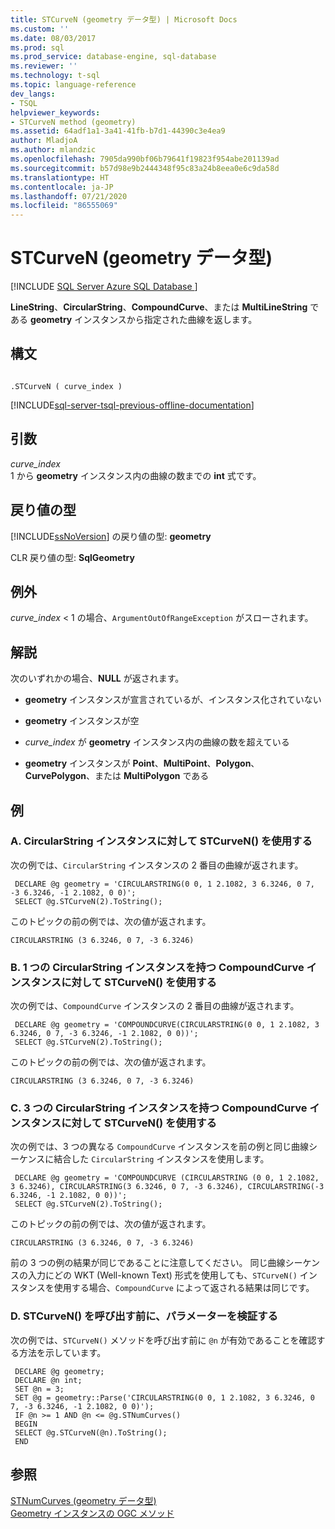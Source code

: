 ```yaml
---
title: STCurveN (geometry データ型) | Microsoft Docs
ms.custom: ''
ms.date: 08/03/2017
ms.prod: sql
ms.prod_service: database-engine, sql-database
ms.reviewer: ''
ms.technology: t-sql
ms.topic: language-reference
dev_langs:
- TSQL
helpviewer_keywords:
- STCurveN method (geometry)
ms.assetid: 64adf1a1-3a41-41fb-b7d1-44390c3e4ea9
author: MladjoA
ms.author: mlandzic
ms.openlocfilehash: 7905da990bf06b79641f19823f954abe201139ad
ms.sourcegitcommit: b57d98e9b2444348f95c83a24b8eea0e6c9da58d
ms.translationtype: HT
ms.contentlocale: ja-JP
ms.lasthandoff: 07/21/2020
ms.locfileid: "86555069"
---
```

# <a name="stcurven-geometry-data-type"></a>STCurveN (geometry データ型)
[!INCLUDE [SQL Server Azure SQL Database ](../../includes/applies-to-version/sql-asdb.md)]

**LineString**、**CircularString**、**CompoundCurve**、または **MultiLineString** である **geometry** インスタンスから指定された曲線を返します。
  
## <a name="syntax"></a>構文  
  
```  
  
.STCurveN ( curve_index )  
```  
  
[!INCLUDE[sql-server-tsql-previous-offline-documentation](../../includes/sql-server-tsql-previous-offline-documentation.md)]

## <a name="arguments"></a>引数
 *curve_index*  
 1 から **geometry** インスタンス内の曲線の数までの **int** 式です。  
  
## <a name="return-types"></a>戻り値の型  
 [!INCLUDE[ssNoVersion](../../includes/ssnoversion-md.md)] の戻り値の型: **geometry**  
  
 CLR 戻り値の型: **SqlGeometry**  
  
## <a name="exceptions"></a>例外  
 *curve_index* < 1 の場合、`ArgumentOutOfRangeException` がスローされます。  
  
## <a name="remarks"></a>解説  
 次のいずれかの場合、**NULL** が返されます。  
  
-   **geometry** インスタンスが宣言されているが、インスタンス化されていない  
  
-   **geometry** インスタンスが空  
  
-   *curve_index* が **geometry** インスタンス内の曲線の数を超えている  
  
-   **geometry** インスタンスが **Point**、**MultiPoint**、**Polygon**、**CurvePolygon**、または **MultiPolygon** である  
  
## <a name="examples"></a>例  
  
### <a name="a-using-stcurven-on-a-circularstring-instance"></a>A. CircularString インスタンスに対して STCurveN() を使用する  
 次の例では、`CircularString` インスタンスの 2 番目の曲線が返されます。  
  
```
 DECLARE @g geometry = 'CIRCULARSTRING(0 0, 1 2.1082, 3 6.3246, 0 7, -3 6.3246, -1 2.1082, 0 0)';  
 SELECT @g.STCurveN(2).ToString();
 ```  
  
 このトピックの前の例では、次の値が返されます。  
  
 `CIRCULARSTRING (3 6.3246, 0 7, -3 6.3246)`  
  
### <a name="b-using-stcurven-on-a-compoundcurve-instance-with-one-circularstring-instance"></a>B. 1 つの CircularString インスタンスを持つ CompoundCurve インスタンスに対して STCurveN() を使用する  
 次の例では、`CompoundCurve` インスタンスの 2 番目の曲線が返されます。  
  
```
 DECLARE @g geometry = 'COMPOUNDCURVE(CIRCULARSTRING(0 0, 1 2.1082, 3 6.3246, 0 7, -3 6.3246, -1 2.1082, 0 0))';  
 SELECT @g.STCurveN(2).ToString();
 ```  
  
 このトピックの前の例では、次の値が返されます。  
  
 `CIRCULARSTRING (3 6.3246, 0 7, -3 6.3246)`  
  
### <a name="c-using-stcurven-on-a-compoundcurve-instance-with-three-circularstring-instances"></a>C. 3 つの CircularString インスタンスを持つ CompoundCurve インスタンスに対して STCurveN() を使用する  
 次の例では、3 つの異なる `CompoundCurve` インスタンスを前の例と同じ曲線シーケンスに結合した `CircularString` インスタンスを使用します。  
  
```
 DECLARE @g geometry = 'COMPOUNDCURVE (CIRCULARSTRING (0 0, 1 2.1082, 3 6.3246), CIRCULARSTRING(3 6.3246, 0 7, -3 6.3246), CIRCULARSTRING(-3 6.3246, -1 2.1082, 0 0))';  
 SELECT @g.STCurveN(2).ToString();
 ```  
  
 このトピックの前の例では、次の値が返されます。  
  
 `CIRCULARSTRING (3 6.3246, 0 7, -3 6.3246)`  
  
 前の 3 つの例の結果が同じであることに注意してください。 同じ曲線シーケンスの入力にどの WKT (Well-known Text) 形式を使用しても、`STCurveN()` インスタンスを使用する場合、`CompoundCurve` によって返される結果は同じです。  
  
### <a name="d-validating-the-parameter-before-calling-stcurven"></a>D. STCurveN() を呼び出す前に、パラメーターを検証する  
 次の例では、`STCurveN()` メソッドを呼び出す前に `@n` が有効であることを確認する方法を示しています。  
  
```
 DECLARE @g geometry;  
 DECLARE @n int;  
 SET @n = 3;  
 SET @g = geometry::Parse('CIRCULARSTRING(0 0, 1 2.1082, 3 6.3246, 0 7, -3 6.3246, -1 2.1082, 0 0)');  
 IF @n >= 1 AND @n <= @g.STNumCurves()  
 BEGIN  
 SELECT @g.STCurveN(@n).ToString();  
 END
 ```  
  
## <a name="see-also"></a>参照  
 [STNumCurves &#40;geometry データ型&#41;](../../t-sql/spatial-geometry/stnumcurves-geometry-data-type.md)   
 [Geometry インスタンスの OGC メソッド](../../t-sql/spatial-geometry/ogc-methods-on-geometry-instances.md)  
  
  

